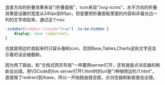 竖直方向的折叠效果来自"/折叠面板"，icon来自"/svg-icons"，水平方向的折叠效果是设置的宽度从240px到65px，但是要把折叠面板里面的内容和非最左边一列的文字收起来，通过这个css:
```css
.sidebar[sidebar-closed="true"] .to-be-hidden {
    display: none !important;
}
```
也就是侧边栏收起来时只留头像和icon，否则Base,Tables,Charts这些文字还显示着的话会被截断。

因为用了路由，和"文档式网页布局"一样要用server打开，还有就是点浏览器的刷新会出错。用VSCode的live server打开1.html时的url是"/伸缩侧边栏/1.html"，直接做了redirect到/base，所以一开始路由就会跳，点浏览器刷新直接会出错。